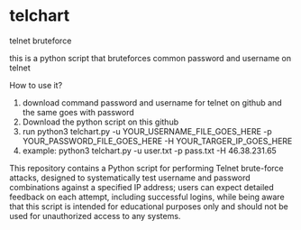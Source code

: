 # telchart
telnet bruteforce 

this is a python script that bruteforces common password and username on telnet 

How to use it? 
1. download command password and username for telnet on github and the same goes with password
2. Download the python script on this github
3. run python3 telchart.py -u YOUR_USERNAME_FILE_GOES_HERE -p YOUR_PASSWORD_FILE_GOES_HERE -H YOUR_TARGER_IP_GOES_HERE
4. example: python3 telchart.py -u user.txt -p pass.txt -H 46.38.231.65



This repository contains a Python script for performing Telnet brute-force attacks, designed to systematically test username and password combinations against a specified IP address; users can expect detailed feedback on each attempt, including successful logins, while being aware that this script is intended for educational purposes only and should not be used for unauthorized access to any systems.
